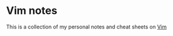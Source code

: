 # Vim notes

This is a collection of my personal notes and cheat sheets on
[Vim](https://www.vim.org/)
